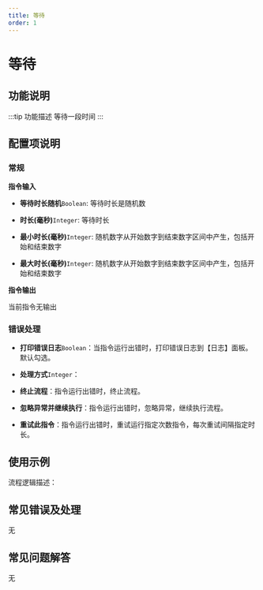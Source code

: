 ```yaml
---
title: 等待
order: 1
---
```


# 等待

## 功能说明

:::tip 功能描述
等待一段时间
:::

## 配置项说明

### 常规

**指令输入**

- **等待时长随机**`Boolean`: 等待时长是随机数

- **时长(毫秒)**`Integer`: 等待时长

- **最小时长(毫秒)**`Integer`: 随机数字从开始数字到结束数字区间中产生，包括开始和结束数字

- **最大时长(毫秒)**`Integer`: 随机数字从开始数字到结束数字区间中产生，包括开始和结束数字


**指令输出**

当前指令无输出

### 错误处理

- **打印错误日志**`Boolean`：当指令运行出错时，打印错误日志到【日志】面板。默认勾选。

- **处理方式**`Integer`：

 - **终止流程**：指令运行出错时，终止流程。

 - **忽略异常并继续执行**：指令运行出错时，忽略异常，继续执行流程。

 - **重试此指令**：指令运行出错时，重试运行指定次数指令，每次重试间隔指定时长。

## 使用示例

流程逻辑描述：

## 常见错误及处理

无

## 常见问题解答

无

